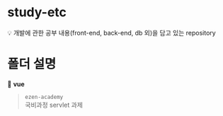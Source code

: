 # study-etc

💡 개발에 관한 공부 내용(front-end, back-end, db 외)을 담고 있는 repository

# 폴더 설명

📁 **vue**

> `ezen-academy`
<br>    국비과정 servlet 과제

